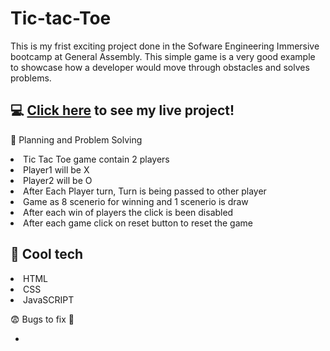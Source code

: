 # Tic-tac-Toe

This is my frist exciting project done in the Sofware Engineering Immersive bootcamp at General Assembly. This simple game is a very good example to showcase how a developer would move through obstacles and solves problems. 



## :computer: [Click here](https://anuachu.github.io/Tic-Tac-toe/) to see my live project!

:pencil: Planning and Problem Solving
   
 
 <li>Tic Tac Toe game contain 2 players</li>
 <li>Player1 will be X</li>
 <li>Player2 will be O</li>
 <li>After Each Player turn, Turn is being passed to other player</li>
 <li>Game as 8 scenerio for winning and 1 scenerio is draw</li>
 <li>After each win of players the click is been disabled</li>
 <li>After each game click on reset button to reset the game</li>
 
:rocket: Cool tech
 -----------------------------------------------------------------------
 <li>HTML</li>
 <li>CSS</li>
 <li>JavaSCRIPT</li>
 
 
 :fearful: Bugs to fix :poop:
 
 <ul>
 <li>
 

